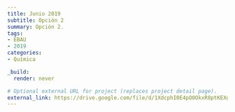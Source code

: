 ```yaml
---
title: Junio 2019
subtitle: Opción 2
summary: Opción 2.
tags:
- EBAU
- 2019
categories:
- Química

_build:
  render: never

# Optional external URL for project (replaces project detail page).
external_link: https://drive.google.com/file/d/1XdcphI0E4pO0OkxR8ptKEXgC2kTjOBNb/view
---
```

